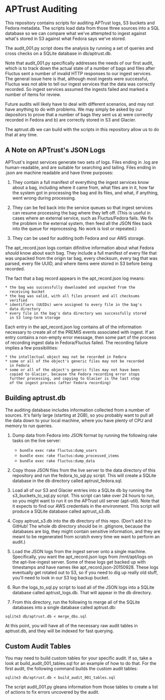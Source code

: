 # APTrust Auditing

This repository contains scripts for auditing APTrust logs, S3 buckets and
Fedora metadata. The scripts load data from those three sources into a SQL
database so we can compare what we've attempted to ingest against what's
stored in S3 against what Fedora says we've stored.

The audit_001.py script does the analysis by running a set of queries and
cross checks on a SQLite database in db/aptrust.db.

Note that audit_001.py specifically addresses the needs of our first
audit, which is to track down the actual state of a number of bags and files
after Fluctus sent a number of invalid HTTP responses to our ingest
services. The general issue here is that, although most ingests were
successful, Fluctus was not able to tell our ingest services that the
data was correctly recorded. So ingest services assumed the ingests failed
and marked a number of items for review.

Future audits will likely have to deal with different scenarios, and may
not have anything to do with problems. We may simply be asked by our
depositors to prove that a number of bags they sent us a) were correctly
recorded in Fedora and b) are correctly stored in S3 and Glacier.

The aptrust.db we can build with the scripts in this repository allow us
to do that at any time.

## A Note on APTrust's JSON Logs

APTrust's ingest services generate two sets of logs. Files ending in
.log are human-readable, and are suitable for searching and tailing.
Files ending in .json are machine readable and have three purposes:

1. They contain a full manifest of everything the ingest services
know about a bag, including where it came from, what files are in
it, how far the system got in processing the bag and its files,
and what, if anything, went wrong during processing.

2. They can be fed back into the service queues so that ingest
services can resume processing the bag where they left off. (This
is useful in cases where an external service, such as Fluctus/Fedora
fails. We fix the problem in the external system, then feed all the
JSON files back into the queue for reprocessing. No work is lost
or repeated.)

3. They can be used for auditing both Fedora and our AWS storage.

The apt_record.json logs contain difinitive information about what
Fedora *should* know about each bag. They include a full manifest of
every file that was unpacked from the origin tar bag, every checksum,
every tag that was parsed, every file UUID, and where items were
stored in S3 before being recorded.

The fact that a bag record appears in the apt_record.json log means:

    * the bag was successfully downloaded and unpacked from the
      receiving bucket
    * the bag was valid, with all files present and all checksums
      verified
    * identifiers (UUIDs) were assigned to every file in the bag's
      data directory
    * every file in the bag's data directory was successfully stored
      in S3 long-term storage

Each entry in the apt_record.json log contains all of the information
necessary to create all of the PREMIS events associated with ingest.
If an entry contains a non-empty error message, then some part of the
process of recording ingest data in Fedora/Fluctus failed. The
recording failure implies a few possibilities:

    * the intellectual object may not be recorded in Fedora
    * some or all of the object's generic files may not be recorded
      in Fedora
    * some or all of the object's generic files may not have been
      copied to Glacier, because the Fedora recording error stops
      further processing, and copying to Glacier is the last step
      of the ingest process (after Fedora recording)


## Building aptrust.db

The auditing database includes information collected from a number of
sources. It's fairly large (starting at 2GB), so you probably want to
pull all the data down to your local machine, where you have plenty
of CPU and memory to run queries.

1. Dump data from Fedora into JSON format by running the following rake
tasks on the live server:

    * `bundle exec rake fluctus:dump_users`
    * `bundle exec rake fluctus:dump_processed_items`
    * `bundle exec rake fluctus:dump_data`

2. Copy those JSON files from the live server to the data directory of
this repository and run the fedora_to_sql.py script. This will create a
SQLite database in the db directory called aptrust_fedora.sql.

3. Load all of our S3 and Glacier entries into a SQLite db by running
the s3_buckets_to_sql.py script. This script can take over 24 hours to
run, so you might want to run it on the APTrust util server (apt-util).
Note that it expects to find our AWS credentials in the environment.
This script will produce a SQLite database called aptrust_s3.db.

4. Copy aptrust_s3.db into the db directory of this repo. (Don't add it
to GitHub! The whole db directory should be in .gitignore, because the
databases are big, they might contain sensitive information, and they
are meant to be regenerated from scratch every time we want to perform
an audit.)

5. Load the JSON logs from the ingest server onto a single machine.
Specifically, you want the apt_record.json logs from /mnt/apt/logs
on the apt-live-ingest server. Some of these logs get backed up with
timestamps and have names like apt_record.json-20150928. These logs
eventually get rotated out to S3, so if you need to dig up really old
stuff, you'll need to look in our S3 log backup bucket.

6. Run the logs_to_sql.py script to load all of the JSON logs into a
SQLite database called aptrust_logs.db. That will appear in the db
directory.

7. From this directory, run the following to merge all of the SQLite
databases into a single database called aptrust.db:

```
sqlite3 db/aptrust.db < merge_dbs.sql
```

At this point, you will have all of the necessary raw audit tables
in aptrust.db, and they will be indexed for fast querying.

## Custom Audit Tables

You may need to build custom tables for your specific audit. If so,
take a look at build_audit_001_tables.sql for an example of how to
do that. For the first audit, the following command builds the
custom audit tables:

```
sqlite3 db/aptrust.db < build_audit_001_tables.sql
```

The script audit_001.py gleans information from those tables to
create a list of actions to fix errors uncovered by the audit.
